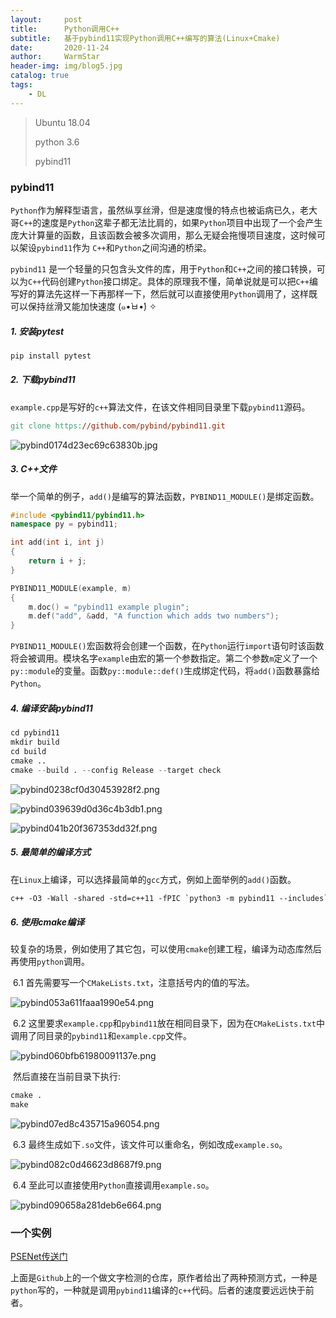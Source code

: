 ```yaml
---
layout:     post   				    
title:      Python调用C++				
subtitle:   基于pybind11实现Python调用C++编写的算法(Linux+Cmake)
date:       2020-11-24 				
author:     WarmStar 						
header-img: img/blog5.jpg	
catalog: true 				
tags:							
    - DL
---
```


> Ubuntu 18.04
>
> python 3.6
>
> pybind11

### pybind11

`Python`作为解释型语言，虽然纵享丝滑，但是速度慢的特点也被诟病已久，老大哥`C++`的速度是`Python`这辈子都无法比肩的，如果`Python`项目中出现了一个会产生庞大计算量的函数，且该函数会被多次调用，那么无疑会拖慢项目速度，这时候可以架设`pybind11`作为 `C++`和`Python`之间沟通的桥梁。

`pybind11` 是一个轻量的只包含头文件的库，用于`Python`和`C++`之间的接口转换，可以为`C++`代码创建`Python`接口绑定。具体的原理我不懂，简单说就是可以把`C++`编写好的算法先这样一下再那样一下，然后就可以直接使用`Python`调用了，这样既可以保持丝滑又能加快速度 (๑•̀ㅂ•́) ✧



##### 1. 安装pytest

````python
pip install pytest
````



##### 2. 下载pybind11

`example.cpp`是写好的`c++`算法文件，在该文件相同目录里下载`pybind11`源码。

```makefile
git clone https://github.com/pybind/pybind11.git
```

![pybind0174d23ec69c63830b.jpg](https://e.im5i.com/2020/11/27/pybind0174d23ec69c63830b.jpg)



##### 3. C++文件

举一个简单的例子，`add()`是编写的算法函数，`PYBIND11_MODULE()`是绑定函数。

```c++
#include <pybind11/pybind11.h>
namespace py = pybind11;

int add(int i, int j)
{
    return i + j;
}

PYBIND11_MODULE(example, m)
{
    m.doc() = "pybind11 example plugin"; 
    m.def("add", &add, "A function which adds two numbers");
}
```

`PYBIND11_MODULE()`宏函数将会创建一个函数，在`Python`运行`import`语句时该函数将会被调用。模块名字`example`由宏的第一个参数指定。第二个参数`m`定义了一个`py::module`的变量。函数`py::module::def()`生成绑定代码，将`add()`函数暴露给`Python`。  



##### 4. 编译安装pybind11

```python
cd pybind11
mkdir build
cd build
cmake ..
cmake --build . --config Release --target check
```

![pybind0238cf0d30453928f2.png](https://e.im5i.com/2020/11/27/pybind0238cf0d30453928f2.png)

![pybind039639d0d36c4b3db1.png](https://e.im5i.com/2020/11/27/pybind039639d0d36c4b3db1.png)

![pybind041b20f367353dd32f.png](https://e.im5i.com/2020/11/27/pybind041b20f367353dd32f.png)



##### 5. 最简单的编译方式

在`Linux`上编译，可以选择最简单的`gcc`方式，例如上面举例的`add()`函数。

```makefile
c++ -O3 -Wall -shared -std=c++11 -fPIC `python3 -m pybind11 --includes` example.cpp -o example`python3-config --extension-suffix`
```



##### 6. 使用cmake编译

较复杂的场景，例如使用了其它包，可以使用`cmake`创建工程，编译为动态库然后再使用`python`调用。

​	6.1 首先需要写一个`CMakeLists.txt`，注意括号内的值的写法。

![pybind053a611faaa1990e54.png](https://e.im5i.com/2020/11/27/pybind053a611faaa1990e54.png)

​	6.2 这里要求`example.cpp`和`pybind11`放在相同目录下，因为在`CMakeLists.txt`中调用了同目录的`pybind11`和`example.cpp`文件。

![pybind060bfb61980091137e.png](https://e.im5i.com/2020/11/27/pybind060bfb61980091137e.png)

​		然后直接在当前目录下执行:

```makefile
cmake .
make
```

![pybind07ed8c435715a96054.png](https://e.im5i.com/2020/11/27/pybind07ed8c435715a96054.png)

​	6.3 最终生成如下`.so`文件，该文件可以重命名，例如改成`example.so`。

![pybind082c0d46623d8687f9.png](https://e.im5i.com/2020/11/27/pybind082c0d46623d8687f9.png)

​	6.4 至此可以直接使用`Python`直接调用`example.so`。

![pybind090658a281deb6e664.png](https://e.im5i.com/2020/11/27/pybind090658a281deb6e664.png)



### 一个实例

[PSENet传送门](https://github.com/whai362/PSENet)

上面是`Github`上的一个做文字检测的仓库，原作者给出了两种预测方式，一种是`python`写的，一种就是调用`pybind11`编译的`c++`代码。后者的速度要远远快于前者。

